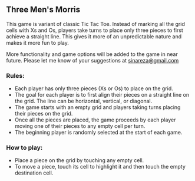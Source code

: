 ## Three Men's Morris

This game is variant of classic Tic Tac Toe. Instead of marking all the grid cells with Xs and Os, players take turns to place only three pieces to first achieve a straight line. This gives it more of an unpredictable nature and makes it more fun to play.

More functionality and game options will be added to the game in near future. Please let me know of your suggestions at sinareza@gmail.com

### Rules:

- Each player has only three pieces (Xs or Os) to place on the grid.
- The goal for each player is to first align their pieces on a straight line on the grid. The line can be horizontal, vertical, or diagonal.
- The game starts with an empty grid and players taking turns placing their pieces on the grid.
- Once all the pieces are placed, the game proceeds by each player moving one of their pieces to any empty cell per turn.
- The beginning player is randomly selected at the start of each game.

### How to play:
- Place a piece on the grid by touching any empty cell.
- To move a piece, touch its cell to highlight it and then touch the empty destination cell.
